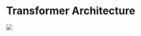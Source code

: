 # Transformer Architecture
<img src="https://machinelearningmastery.com/wp-content/uploads/2021/08/attention_research_1.png">
